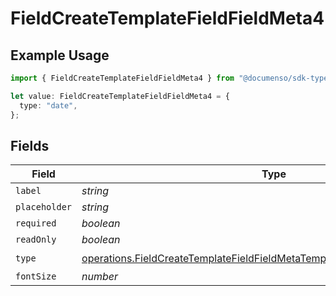 # FieldCreateTemplateFieldFieldMeta4

## Example Usage

```typescript
import { FieldCreateTemplateFieldFieldMeta4 } from "@documenso/sdk-typescript/models/operations";

let value: FieldCreateTemplateFieldFieldMeta4 = {
  type: "date",
};
```

## Fields

| Field                                                                                                                                                                    | Type                                                                                                                                                                     | Required                                                                                                                                                                 | Description                                                                                                                                                              |
| ------------------------------------------------------------------------------------------------------------------------------------------------------------------------ | ------------------------------------------------------------------------------------------------------------------------------------------------------------------------ | ------------------------------------------------------------------------------------------------------------------------------------------------------------------------ | ------------------------------------------------------------------------------------------------------------------------------------------------------------------------ |
| `label`                                                                                                                                                                  | *string*                                                                                                                                                                 | :heavy_minus_sign:                                                                                                                                                       | N/A                                                                                                                                                                      |
| `placeholder`                                                                                                                                                            | *string*                                                                                                                                                                 | :heavy_minus_sign:                                                                                                                                                       | N/A                                                                                                                                                                      |
| `required`                                                                                                                                                               | *boolean*                                                                                                                                                                | :heavy_minus_sign:                                                                                                                                                       | N/A                                                                                                                                                                      |
| `readOnly`                                                                                                                                                               | *boolean*                                                                                                                                                                | :heavy_minus_sign:                                                                                                                                                       | N/A                                                                                                                                                                      |
| `type`                                                                                                                                                                   | [operations.FieldCreateTemplateFieldFieldMetaTemplatesFieldsResponse200Type](../../models/operations/fieldcreatetemplatefieldfieldmetatemplatesfieldsresponse200type.md) | :heavy_check_mark:                                                                                                                                                       | N/A                                                                                                                                                                      |
| `fontSize`                                                                                                                                                               | *number*                                                                                                                                                                 | :heavy_minus_sign:                                                                                                                                                       | N/A                                                                                                                                                                      |